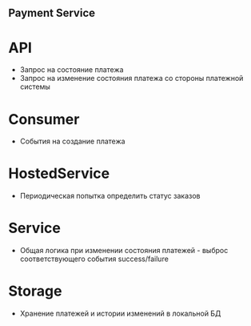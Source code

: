 ﻿## Payment Service  ##

# API #
* Запрос на состояние платежа
* Запрос на изменение состояния платежа со стороны платежной системы

# Consumer #
* События на создание платежа

# HostedService #
* Периодическая попытка определить статус заказов


# Service #
* Общая логика при изменении состояния платежей - выброс соответствующего события success/failure

# Storage #
* Хранение платежей и истории изменений в локальной БД